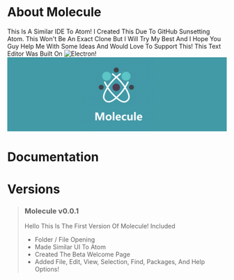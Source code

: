 # About Molecule
This Is A Similar IDE To Atom! I Created This Due To GitHub Sunsetting Atom. This Won't Be An Exact Clone But I Will Try My Best And I Hope You Guy Help Me With Some Ideas And Would Love To Support This! This Text Editor Was Built On ![Electron](https://github.com/electron/electron)!
![alt text](https://raw.githubusercontent.com/TheMrRedstone/Molecule/main/Assets/MoleculeBanner.png)

# Documentation

# Versions
>
>  ### Molecule v0.0.1
> Hello This Is The First Version Of Molecule!
> Included
> - Folder / File Opening
> - Made Similar UI To Atom
> - Created The Beta Welcome Page
> - Added File, Edit, View, Selection, Find, Packages, And Help Options!
